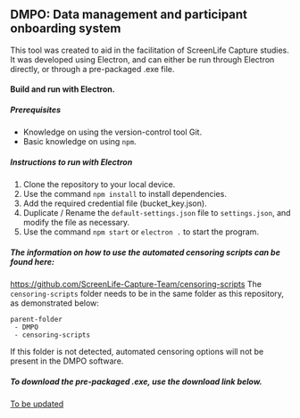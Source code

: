 ## DMPO: Data management and participant onboarding system

This tool was created to aid in the facilitation of ScreenLife Capture studies. It was developed using Electron, and can either be run through Electron directly, or through a pre-packaged .exe file.

#### Build and run with Electron.

##### Prerequisites

- Knowledge on using the version-control tool Git.
- Basic knowledge on using `npm`.

##### Instructions to run with Electron

1. Clone the repository to your local device.
2. Use the command `npm install` to install dependencies.
3. Add the required credential file (bucket_key.json).
4. Duplicate / Rename the `default-settings.json` file to `settings.json`, and modify the file as necessary.
5. Use the command `npm start` or `electron .` to start the program.

##### The information on how to use the automated censoring scripts can be found here:
https://github.com/ScreenLife-Capture-Team/censoring-scripts
The `censoring-scripts` folder needs to be in the same folder as this repository, as demonstrated below:

```
parent-folder
 - DMPO
 - censoring-scripts
```

If this folder is not detected, automated censoring options will not be present in the DMPO software.

##### To download the pre-packaged .exe, use the download link below.

[To be updated](TBC)

